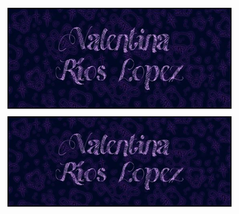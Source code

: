 <p align="center">
  <img width="563" height="228" src="https://github.com/ValentinaRiosLopez/valentinarioslopez/raw/main/dac7a98f162765454b8493fb1d55253c.jpg">
</p>
<p align="center">
  <img  src="https://github.com/ValentinaRiosLopez/valentinarioslopez/raw/main/dac7a98f162765454b8493fb1d55253c.jpg" alt=animated />
</p>

<!--
**ValentinaRiosLopez/valentinarioslopez** is a ✨ _special_ ✨ repository because its `README.md` (this file) appears on your GitHub profile.

Here are some ideas to get you started:

- 🔭 I’m currently working on ...
- 🌱 I’m currently learning ...
- 👯 I’m looking to collaborate on ...
- 🤔 I’m looking for help with ...
- 💬 Ask me about ...
- 📫 How to reach me: ...
- 😄 Pronouns: ...
- ⚡ Fun fact: ...
-->
